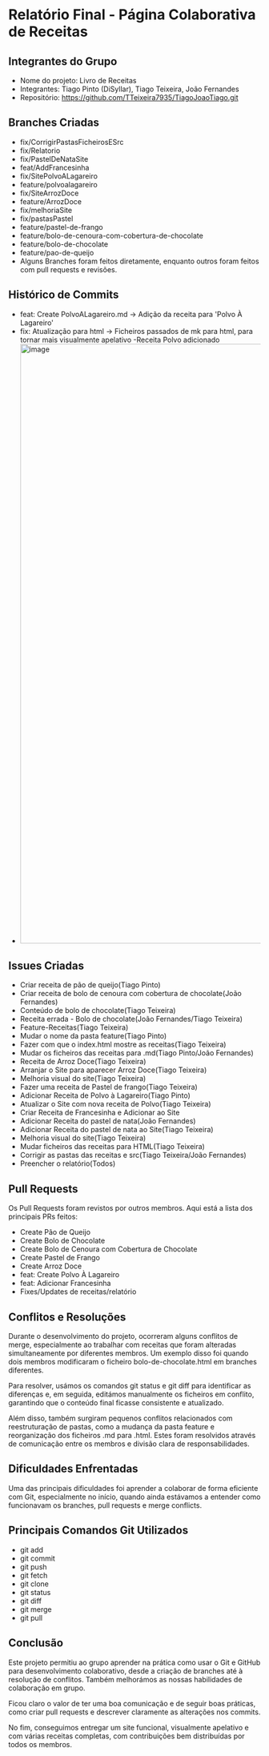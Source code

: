 # Relatório Final - Página Colaborativa de Receitas

## Integrantes do Grupo

* Nome do projeto: Livro de Receitas
* Integrantes: Tiago Pinto (DiSyllar), Tiago Teixeira, João Fernandes
* Repositório: https://github.com/TTeixeira7935/TiagoJoaoTiago.git

## Branches Criadas

* fix/CorrigirPastasFicheirosESrc
* fix/Relatorio
* fix/PastelDeNataSite
* feat/AddFrancesinha
* fix/SitePolvoALagareiro
* feature/polvoalagareiro
* fix/SiteArrozDoce
* feature/ArrozDoce
* fix/melhoriaSite
* fix/pastasPastel
* feature/pastel-de-frango
* feature/bolo-de-cenoura-com-cobertura-de-chocolate
* feature/bolo-de-chocolate
* feature/pao-de-queijo
* Alguns Branches foram feitos diretamente, enquanto outros foram feitos com pull requests e revisões.

## Histórico de Commits

* feat: Create PolvoALagareiro.md -> Adição da receita para 'Polvo À Lagareiro'
* fix: Atualização para html -> Ficheiros passados de mk para html, para tornar mais visualmente apelativo -Receita Polvo adicionado
* <img width="1918" height="1198" alt="image" src="https://github.com/user-attachments/assets/c5f1f795-f6df-49ba-b222-7656c431350f" />

## Issues Criadas

* Criar receita de pão de queijo(Tiago Pinto)
* Criar receita de bolo de cenoura com cobertura de chocolate(João Fernandes)
* Conteúdo de bolo de chocolate(Tiago Teixeira)
* Receita errada - Bolo de chocolate(João Fernandes/Tiago Teixeira)
* Feature-Receitas(Tiago Teixeira)
* Mudar o nome da pasta feature(Tiago Pinto)
* Fazer com que o index.html mostre as receitas(Tiago Teixeira)
* Mudar os ficheiros das receitas para .md(Tiago Pinto/João Fernandes)
* Receita de Arroz Doce(Tiago Teixeira)
* Arranjar o Site para aparecer Arroz Doce(Tiago Teixeira)
* Melhoria visual do site(Tiago Teixeira)
* Fazer uma receita de Pastel de frango(Tiago Teixeira)
* Adicionar Receita de Polvo à Lagareiro(Tiago Pinto)
* Atualizar o Site com nova receita de Polvo(Tiago Teixeira)
* Criar Receita de Francesinha e Adicionar ao Site
* Adicionar Receita do pastel de nata(João Fernandes)
* Adicionar Receita do pastel de nata ao Site(Tiago Teixeira)
* Melhoria visual do site(Tiago Teixeira)
* Mudar ficheiros das receitas para HTML(Tiago Teixeira)
* Corrigir as pastas das receitas e src(Tiago Teixeira/João Fernandes)
* Preencher o relatório(Todos)

## Pull Requests

Os Pull Requests foram revistos por outros membros. Aqui está a lista dos principais PRs feitos:

* Create Pão de Queijo
* Create Bolo de Chocolate
* Create Bolo de Cenoura com Cobertura de Chocolate
* Create Pastel de Frango
* Create Arroz Doce
* feat: Create Polvo À Lagareiro
* feat: Adicionar Francesinha
* Fixes/Updates de receitas/relatório

## Conflitos e Resoluções

Durante o desenvolvimento do projeto, ocorreram alguns conflitos de merge, especialmente ao trabalhar com receitas que foram alteradas simultaneamente por diferentes membros. Um exemplo disso foi quando dois membros modificaram o ficheiro bolo-de-chocolate.html em branches diferentes.

Para resolver, usámos os comandos git status e git diff para identificar as diferenças e, em seguida, editámos manualmente os ficheiros em conflito, garantindo que o conteúdo final ficasse consistente e atualizado.



Além disso, também surgiram pequenos conflitos relacionados com reestruturação de pastas, como a mudança da pasta feature e reorganização dos ficheiros .md para .html. Estes foram resolvidos através de comunicação entre os membros e divisão clara de responsabilidades.

## Dificuldades Enfrentadas

Uma das principais dificuldades foi aprender a colaborar de forma eficiente com Git, especialmente no início, quando ainda estávamos a entender como funcionavam os branches, pull requests e merge conflicts.

## Principais Comandos Git Utilizados

* git add
* git commit
* git push
* git fetch
* git clone
* git status
* git diff
* git merge
* git pull

## Conclusão

Este projeto permitiu ao grupo aprender na prática como usar o Git e GitHub para desenvolvimento colaborativo, desde a criação de branches até à resolução de conflitos. Também melhorámos as nossas habilidades de colaboração em grupo.



Ficou claro o valor de ter uma boa comunicação e de seguir boas práticas, como criar pull requests e descrever claramente as alterações nos commits.

No fim, conseguimos entregar um site funcional, visualmente apelativo e com várias receitas completas, com contribuições bem distribuídas por todos os membros.

